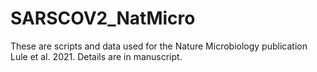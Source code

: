 # SARSCOV2_NatMicro
These are scripts and data used for the Nature Microbiology publication Lule et al. 2021.
Details are in manuscript.
